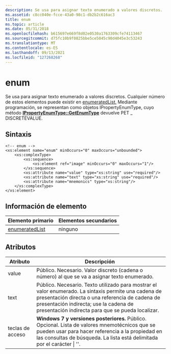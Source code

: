 ```yaml
---
description: Se usa para asignar texto enumerado a valores discretos.
ms.assetid: c8cc040e-fcce-43a0-98c1-db2b2c616ac3
title: enum
ms.topic: article
ms.date: 05/31/2018
ms.openlocfilehash: b615697e669f8d02e0530a1763309cfe74113467
ms.sourcegitcommit: d75fc10b9f0825bbe5ce5045c90d4045e3c53243
ms.translationtype: MT
ms.contentlocale: es-ES
ms.lasthandoff: 09/13/2021
ms.locfileid: "127268268"
---
```

# <a name="enum"></a>enum

Se usa para asignar texto enumerado a valores discretos. Cualquier número de estos elementos puede existir en [enumeratedList.](./propdesc-schema-enumeratedlist.md) Mediante programación, se representan como objetos IPropertyEnumType, cuyo método [**IPropertyEnumType::GetEnumType**](/windows/win32/api/propsys/nf-propsys-ipropertyenumtype-getenumtype) devuelve PET \_ DISCRETEVALUE.

## <a name="syntax"></a>Sintaxis


```
<!-- enum -->
<xs:element name="enum" minOccurs="0" maxOccurs="unbounded">
    <xs:complexType>
        <xs:sequence>
            <xs:element ref="image" minOccurs="0" maxOccurs="1"/>
        </xs:sequence>
        <xs:attribute name="value" type="xs:string" use="required"/>
        <xs:attribute name="text" type="xs:string" use="required"/>
        <xs:attribute name="mnemonics" type="xs:string"/>
    </xs:complexType>
</xs:element>
```



## <a name="element-information"></a>Información de elemento



| Elemento primario                                         | Elementos secundarios |
|--------------------------------------------------------|----------------|
| [enumeratedList](./propdesc-schema-enumeratedlist.md) | ninguno           |



 

## <a name="attributes"></a>Atributos



| Atributo | Descripción                                                                                                                                                                                                          |
|-----------|----------------------------------------------------------------------------------------------------------------------------------------------------------------------------------------------------------------------|
| value     | Público. Necesario. Valor discreto (cadena o número) al que se va a asignar texto enumerado.                                                                                                                           |
| text      | Público. Necesario. Texto utilizado para mostrar el valor enumerado. La sintaxis permite una cadena de presentación directa o una referencia de cadena de presentación indirecta; use la cadena de presentación indirecta para que se pueda localizar. |
| teclas de acceso | **Windows 7 y versiones posteriores.** Público. Opcional. Lista de valores mnemotécnicos que se pueden usar para hacer referencia a la propiedad en las consultas de búsqueda. La lista está delimitada por el carácter \| ''.                                     |



 

 

 
